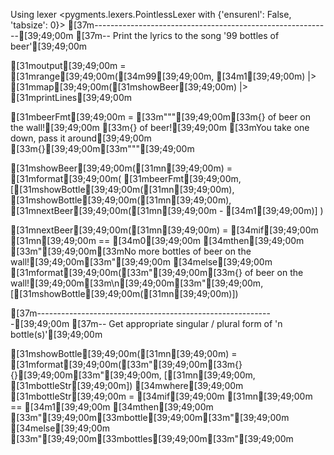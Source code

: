Using lexer <pygments.lexers.PointlessLexer with {'ensurenl': False, 'tabsize': 0}>
[37m-----------------------------------------------------------[39;49;00m
[37m-- Print the lyrics to the song '99 bottles of beer'[39;49;00m

[31moutput[39;49;00m =
  [31mrange[39;49;00m([34m99[39;49;00m, [34m1[39;49;00m)
  |> [31mmap[39;49;00m([31mshowBeer[39;49;00m)
  |> [31mprintLines[39;49;00m

[31mbeerFmt[39;49;00m = [33m"""[39;49;00m[33m{} of beer on the wall![39;49;00m
[33m{} of beer![39;49;00m
[33mYou take one down, pass it around[39;49;00m
[33m{}[39;49;00m[33m"""[39;49;00m

[31mshowBeer[39;49;00m([31mn[39;49;00m) =
  [31mformat[39;49;00m(
    [31mbeerFmt[39;49;00m,
    [[31mshowBottle[39;49;00m([31mn[39;49;00m), [31mshowBottle[39;49;00m([31mn[39;49;00m), [31mnextBeer[39;49;00m([31mn[39;49;00m - [34m1[39;49;00m)]
  )

[31mnextBeer[39;49;00m([31mn[39;49;00m) =
  [34mif[39;49;00m [31mn[39;49;00m == [34m0[39;49;00m [34mthen[39;49;00m [33m"[39;49;00m[33mNo more bottles of beer on the wall![39;49;00m[33m"[39;49;00m
  [34melse[39;49;00m [31mformat[39;49;00m([33m"[39;49;00m[33m{} of beer on the wall![39;49;00m[33m\n[39;49;00m[33m"[39;49;00m, [[31mshowBottle[39;49;00m([31mn[39;49;00m)])

[37m-----------------------------------------------------------[39;49;00m
[37m-- Get appropriate singular / plural form of 'n bottle(s)'[39;49;00m

[31mshowBottle[39;49;00m([31mn[39;49;00m) =
  [31mformat[39;49;00m([33m"[39;49;00m[33m{} {}[39;49;00m[33m"[39;49;00m, [[31mn[39;49;00m, [31mbottleStr[39;49;00m])
  [34mwhere[39;49;00m [31mbottleStr[39;49;00m = [34mif[39;49;00m [31mn[39;49;00m == [34m1[39;49;00m [34mthen[39;49;00m [33m"[39;49;00m[33mbottle[39;49;00m[33m"[39;49;00m [34melse[39;49;00m [33m"[39;49;00m[33mbottles[39;49;00m[33m"[39;49;00m
